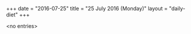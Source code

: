 +++
date = "2016-07-25"
title = "25 July 2016 (Monday)"
layout = "daily-diet"
+++


\<no entries\>

